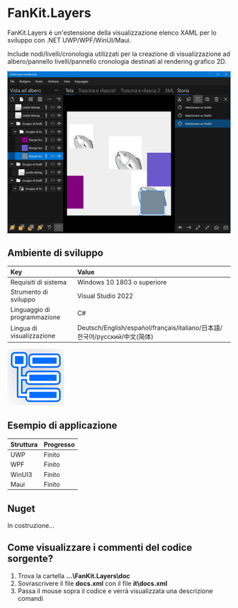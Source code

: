 ﻿# FanKit.Layers

FanKit.Layers è un'estensione della visualizzazione elenco XAML per lo sviluppo con .NET UWP/WPF/WinUI/Maui.

Include nodi/livelli/cronologia utilizzati per la creazione di visualizzazione ad albero/pannello livelli/pannello cronologia destinati al rendering grafico 2D.

![](ScreenShot/IT.jpg)


## Ambiente di sviluppo

|Key|Value|
|:-|:-|
|Requisiti di sistema| Windows 10 1803 o superiore|
|Strumento di sviluppo|Visual Studio 2022|
|Linguaggio di programmazione|C#|
|Lingua di visualizzazione|Deutsch/English/español/français/italiano/日本語/한국어/русский/中文(简体)|

![](ScreenShot/logo.png)


## Esempio di applicazione

|Struttura|Progresso|
|:-|:-|
|UWP|Finito|
|WPF|Finito|
|WinUI3|Finito|
|Maui|Finito|


## Nuget

In costruzione...


## Come visualizzare i commenti del codice sorgente?

1. Trova la cartella **...\FanKit.Layers\doc**
2. Sovrascrivere il file **docs.xml** con il file **it\docs.xml**
3. Passa il mouse sopra il codice e verrà visualizzata una descrizione comandi
